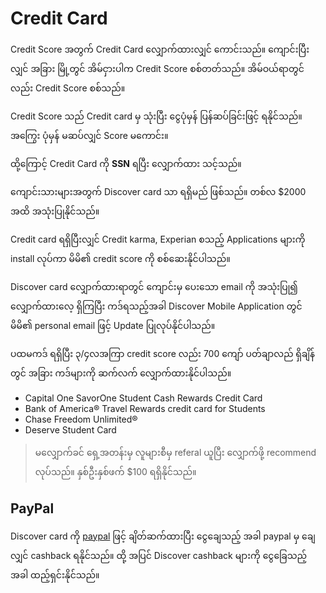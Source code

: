 # Credit Card

Credit Score အတွက် Credit Card လျှောက်ထားလျှင် ကောင်းသည်။​ ကျောင်းပြီးလျှင် အခြား မြို့တွင် အိမ်ငှားပါက Credit Score စစ်တတ်သည်။ အိမ်ဝယ်ရာတွင်လည်း Credit Score စစ်သည်။

Credit Score သည် Credit card မှ သုံးပြီး ငွေပုံမှန် ပြန်ဆပ်ခြင်းဖြင့် ရနိုင်သည်။ အကြွေး ပုံမှန် မဆပ်လျှင် Score မကောင်း။

ထို့ကြောင့် Credit Card ကို **SSN** ရပြီး လျှောက်ထား သင့်သည်။

ကျောင်းသားများအတွက် Discover card သာ ရရှိမည် ဖြစ်သည်။ တစ်လ $2000 အထိ အသုံးပြုနိုင်သည်။

Credit card ရရှိပြီးလျှင် Credit karma, Experian စသည့် Applications များကို install လုပ်ကာ မိမိ၏ credit score ကို စစ်ဆေးနိုင်ပါသည်။

Discover card လျှောက်ထားရာတွင် ကျောင်းမှ ပေးသော email ကို အသုံးပြု၍ လျှောက်ထားလေ့ ရှိကြပြီး ကဒ်ရသည့်အခါ Discover Mobile Application တွင် မိမိ၏ personal email ဖြင့် Update ပြုလုပ်နိုင်ပါသည်။

ပထမကဒ် ရရှိပြီး ၃/၄လအကြာ credit score လည်း 700 ကျော် ပတ်ချာလည် ရှိချိန်တွင် အခြား ကဒ်များကို ဆက်လက် လျှောက်ထားနိုင်ပါသည်။

- Capital One SavorOne Student Cash Rewards Credit Card
- Bank of America® Travel Rewards credit card for Students
- Chase Freedom Unlimited®
- Deserve Student Card

> မလျှောက်ခင် ရှေ့အတန်းမှ​ လူများစီမှ referal ယူပြီး လျှောက်ဖို့ recommend လုပ်သည်။ နှစ်ဦးနှစ်ဖက် $100 ရရှိနိုင်သည်။
> 
## PayPal

Discover card ကို [paypal](https://py.pl/1pf9jWs8rYC) ဖြင့် ချိတ်ဆက်ထားပြီး ငွေချေသည့် အခါ paypal မှ ချေလျှင် cashback ရနိုင်သည်။ ထို့ အပြင် Discover cashback များကို ငွေခြေသည့် အခါ ထည့်ရှင်းနိုင်သည်။


